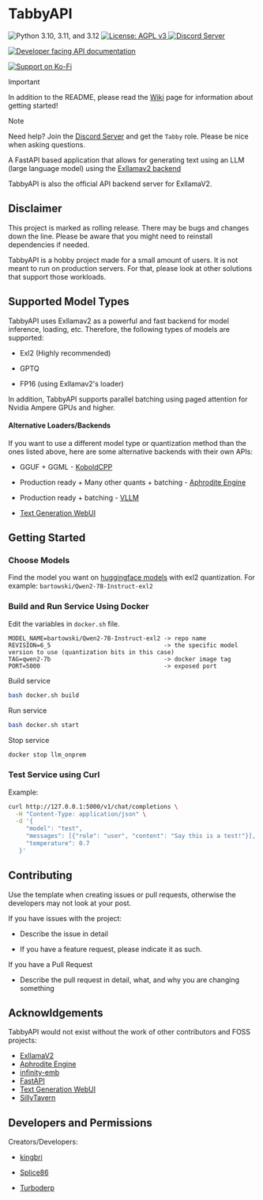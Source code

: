 # TabbyAPI

<p align="left">
    <img src="https://img.shields.io/badge/Python-3.10%20|%203.11%20|%203.12-blue" alt="Python 3.10, 3.11, and 3.12">
    <a href="/LICENSE">
        <img src="https://img.shields.io/badge/License-AGPLv3-blue.svg" alt="License: AGPL v3"/>
    </a>
    <a href="https://discord.gg/sYQxnuD7Fj">
        <img src="https://img.shields.io/discord/545740643247456267.svg?logo=discord&color=blue" alt="Discord Server"/>
    </a>
</p>

<p align="left">
    <a href="https://theroyallab.github.io/tabbyAPI">
        <img src="https://img.shields.io/badge/Documentation-API-orange" alt="Developer facing API documentation">
    </a>
</p>

<p align="left">
    <a href="https://ko-fi.com/I2I3BDTSW">
        <img src="https://img.shields.io/badge/Support_on_Ko--fi-FF5E5B?logo=ko-fi&style=for-the-badge&logoColor=white" alt="Support on Ko-Fi">
    </a>
</p>

> [!IMPORTANT]
>
>  In addition to the README, please read the [Wiki](https://github.com/theroyallab/tabbyAPI/wiki/1.-Getting-Started) page for information about getting started!

> [!NOTE]
> 
>  Need help? Join the [Discord Server](https://discord.gg/sYQxnuD7Fj) and get the `Tabby` role. Please be nice when asking questions.

A FastAPI based application that allows for generating text using an LLM (large language model) using the [Exllamav2 backend](https://github.com/turboderp/exllamav2)

TabbyAPI is also the official API backend server for ExllamaV2.

## Disclaimer

This project is marked as rolling release. There may be bugs and changes down the line. Please be aware that you might need to reinstall dependencies if needed.

TabbyAPI is a hobby project made for a small amount of users. It is not meant to run on production servers. For that, please look at other solutions that support those workloads.

## Supported Model Types

TabbyAPI uses Exllamav2 as a powerful and fast backend for model inference, loading, etc. Therefore, the following types of models are supported:

- Exl2 (Highly recommended)

- GPTQ

- FP16 (using Exllamav2's loader)

In addition, TabbyAPI supports parallel batching using paged attention for Nvidia Ampere GPUs and higher.

#### Alternative Loaders/Backends

If you want to use a different model type or quantization method than the ones listed above, here are some alternative backends with their own APIs:

- GGUF + GGML - [KoboldCPP](https://github.com/lostruins/KoboldCPP)

- Production ready + Many other quants + batching - [Aphrodite Engine](https://github.com/PygmalionAI/Aphrodite-engine)

- Production ready + batching - [VLLM](https://github.com/vllm-project/vllm)

- [Text Generation WebUI](https://github.com/oobabooga/text-generation-webui)

## Getting Started

### Choose Models

Find the model you want on [huggingface models](https://huggingface.co/models) with exl2 quantization. For example: `bartowski/Qwen2-7B-Instruct-exl2`

### Build and Run Service Using Docker

Edit the variables in `docker.sh` file.
```
MODEL_NAME=bartowski/Qwen2-7B-Instruct-exl2 -> repo name
REVISION=6_5                                -> the specific model version to use (quantization bits in this case)
TAG=qwen2-7b                                -> docker image tag
PORT=5000                                   -> exposed port
```

Build service
```bash
bash docker.sh build
```

Run service
```bash
bash docker.sh start
```

Stop service
```bash
docker stop llm_onprem
```

### Test Service using Curl

Example:
```bash
curl http://127.0.0.1:5000/v1/chat/completions \
  -H "Content-Type: application/json" \
  -d '{
     "model": "test",
     "messages": [{"role": "user", "content": "Say this is a test!"}],
     "temperature": 0.7
   }'
```

## Contributing

Use the template when creating issues or pull requests, otherwise the developers may not look at your post.

If you have issues with the project:

- Describe the issue in detail

- If you have a feature request, please indicate it as such.

If you have a Pull Request

- Describe the pull request in detail, what, and why you are changing something

## Acknowldgements

TabbyAPI would not exist without the work of other contributors and FOSS projects:

- [ExllamaV2](https://github.com/turboderp/exllamav2)
- [Aphrodite Engine](https://github.com/PygmalionAI/Aphrodite-engine)
- [infinity-emb](https://github.com/michaelfeil/infinity)
- [FastAPI](https://github.com/fastapi/fastapi)
- [Text Generation WebUI](https://github.com/oobabooga/text-generation-webui)
- [SillyTavern](https://github.com/SillyTavern/SillyTavern)

## Developers and Permissions

Creators/Developers:

- [kingbri](https://github.com/bdashore3)

- [Splice86](https://github.com/Splice86)

- [Turboderp](https://github.com/turboderp)
